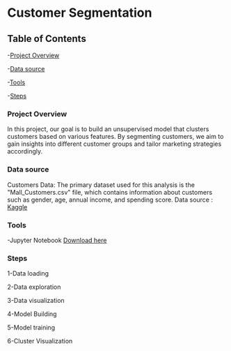 # Customer Segmentation

## Table of Contents

 -[Project Overview](#Project-Overview)
 
 -[Data source](#Data-source)
 
 -[Tools](#Tools)
 
 -[Steps](#Steps)
 
### Project Overview

In this project, our goal is to build an unsupervised model that clusters customers based on various features. By segmenting customers, we aim to gain insights into different customer groups and tailor marketing strategies accordingly.

### Data source 

Customers Data: The primary dataset used for this analysis is the "Mall_Customers.csv" file, which contains information about customers such as gender, age, annual income, and spending score.
Data source : [Kaggle](https://www.kaggle.com/datasets/vjchoudhary7/customer-segmentation-tutorial-in-python)

### Tools

-Jupyter Notebook [Download here](https://www.anaconda.com/download/)

### Steps

1-Data loading

2-Data exploration

3-Data visualization

4-Model Building

5-Model training

6-Cluster Visualization
